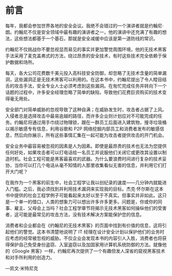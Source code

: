# 前言

每年，我都会参加世界各地的安全会议。我绝不会错过的一个演讲者就是约翰尼·朗。约翰尼不仅是安全领域中最有趣的演讲者之一，他的演讲中还充满了有趣的想法，这些想法都基于一个基石，那就是安全减缓中应该是第一道防线的常识。

约翰尼不仅挑战你不要忽视显而易见的事实并更加警觉周围环境，他的无技术黑客手法采用了麦克盖弗式的方法，绕过昂贵的安全技术，有时这些技术完全依赖于保护数据和场所。

每天，各大公司花费数千美元投入高科技安全防御，却忽略了无技术含量的简单漏洞，这些漏洞正是无技术黑客可以利用的。在这本书中，约翰尼提出了令人瞠目结舌的攻击手法，安全专业人士必须考虑到这些漏洞。在匆忙完成任务并转向下一个话题的过程中，许多安全经理忽略了简单的缺陷，导致他们花费巨资购买的技术变得毫无用处。

安全部门对简单威胁的忽视导致了这种自满；在威胁发生时，攻击者占据了上风。入侵者总是选择攻击中最易逾越的路径，而许多企业则计划应对不可能完成的任务。约翰尼将通过用手巾绕过物理锁，跟在一群员工后面进入建筑物，搜寻垃圾桶以揭示敏感专有信息，利用谷歌和 P2P 网络挖掘内部员工和消费者发布的敏感信息，然后向你展示，所有这些事情汇集在一起可能为攻击者提供攻击的开门机会。

安全业务中最容易被忽视的因素是人为因素。即使是最昂贵的技术也无法为您提供任何好处，如果攻击者可以打电话给一名员工并说服他们关闭它或更改其设置以制造时机。社会工程可能是黑客最喜欢的武器。为什么要浪费时间进行复杂的技术妥协，当你可以打几个电话从毫不知情的人那里收集看似无害的信息，并利用它们打开大门呢？

在我作为一个黑客的前生中，社会工程学让我以创纪录的速度——几分钟内就能进入门槛。之后，我必须找到并利用技术漏洞来实现我的目标。杰克·怀尔斯在这本书中提供的社会工程学例子可能看起来太好以至于不真实。但事实并非如此。这只是一个单一的借口，人类的想象力可以想出许多许多更多。问题是，你或你的同事、雇主、父母会上当吗？社会工程学章节将揭示无技术黑客如何操纵他们的受害者，这可能是最常见的攻击方法，没有技术解决方案能保护您的信息。

消费者和企业都会在《约翰尼的无技术黑客》的页面中找到有价值的信息，这将引起他们的警觉。这本书清楚地说明了 IT 经理在设计安全计划以保护他们的业务时应考虑的经常被忽视的威胁。不仅企业会发现本书的内容引人入胜，消费者也将获得保护自己免受身份盗窃、入室盗窃以及加固家用计算机系统防御的方法。就像他的《Google 黑客》一样，约翰尼再次提供了一个有趣但发人深省的窥视黑客技术和对手所利用的创造力。

—凯文·米特尼克
